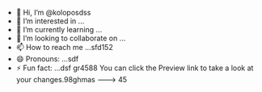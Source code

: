 - 👋 Hi, I’m @koloposdss
- 👀 I’m interested in ...
- 🌱 I’m currently learning ...
- 💞️ I’m looking to collaborate on ...
- 📫 How to reach me ...sfd152
- 😄 Pronouns: ...sdf
- ⚡ Fun fact: ...dsf
gr4588
You can click the Preview link to take a look at your changes.98ghmas
--->
45
